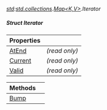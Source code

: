 _[std](../../modules/std/std-module.md):[std.collections](../../modules/std/std-collections.md).[Map<K,V>](../../modules/std/std-collections-map.md).Iterator_
##### Struct Iterator

| Properties | |
|:---|:---|
| [AtEnd](std-collections-map<k?,v?>-iterator-atend.md) |  _(read only)_ |
| [Current](std-collections-map<k?,v?>-iterator-current.md) |  _(read only)_ |
| [Valid](std-collections-map<k?,v?>-iterator-valid.md) |  _(read only)_ |

| Methods | |
|:---|:---|
| [Bump](std-collections-map<k?,v?>-iterator-bump.md) |  |
